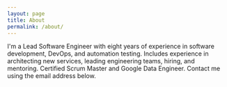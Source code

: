 ```yaml
---
layout: page
title: About
permalink: /about/
---
```


I'm a Lead Software Engineer with eight years of experience in software development, DevOps, and automation testing.
Includes experience in architecting new services, leading engineering teams, hiring, and mentoring.
Certified Scrum Master and Google Data Engineer.
Contact me using the email address below.
